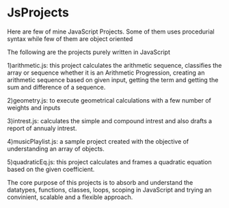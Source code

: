 # JsProjects

Here are few of mine JavaScript Projects.
Some of them uses procedurial syntax while few of them are object oriented

The following are the projects purely written in JavaScript

1)arithmetic.js: this project calculates the arithmetic sequence, classifies the array or sequence whether it is an Arithmetic Progression, creating an arithmetic     sequence based on given input, getting the term and getting the sum and difference of a sequence.

2)geometry.js: to execute geometrical calculations with a few number of weights and inputs

3)intrest.js: calculates the simple and compound intrest and also drafts a report of annualy intrest.

4)musicPlaylist.js: a sample project created with the objective of understanding an array of objects.

5)quadraticEq.js: this project calculates and frames a quadratic equation based on the given coefficient.

The core purpose of this projects is to absorb and understand the datatypes, functions, classes, loops, scoping in JavaScript and trying an convinient, scalable and a flexible approach.
